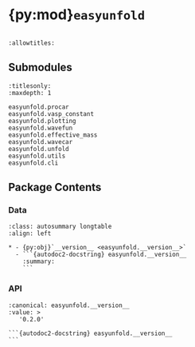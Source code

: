 # {py:mod}`easyunfold`

```{py:module} easyunfold
```

```{autodoc2-docstring} easyunfold
:allowtitles:
```

## Submodules

```{toctree}
:titlesonly:
:maxdepth: 1

easyunfold.procar
easyunfold.vasp_constant
easyunfold.plotting
easyunfold.wavefun
easyunfold.effective_mass
easyunfold.wavecar
easyunfold.unfold
easyunfold.utils
easyunfold.cli
```

## Package Contents

### Data

````{list-table}
:class: autosummary longtable
:align: left

* - {py:obj}`__version__ <easyunfold.__version__>`
  - ```{autodoc2-docstring} easyunfold.__version__
    :summary:
    ```
````

### API

````{py:data} __version__
:canonical: easyunfold.__version__
:value: >
   '0.2.0'

```{autodoc2-docstring} easyunfold.__version__
```

````
